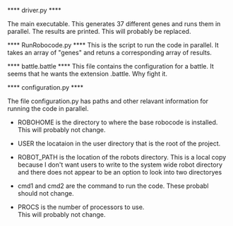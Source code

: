 **** driver.py ****

The main executable.  This generates 37 different genes and runs them in parallel.  The results are printed.  This will probably be replaced.

**** RunRobocode.py ****
This is the script to run the code in parallel.  It takes an array of "genes" and retuns a corresponding array of results.

**** battle.battle ****
This file contains the configuration for a battle.  It seems that he wants the extension .battle.  Why fight it.

**** configuration.py ****

The file configuration.py has paths and other relavant information for running the code in parallel.


* ROBOHOME is the directory to where the base robocode is installed.
   This will probably not change.

* USER the locataion in the user directory that is the root of the project.

* ROBOT_PATH is the location of the robots directory.
   This is a local copy because I don't want users to write to the system wide
   robot directory and there does not appear to be an option to 
   look into two directoryes

* cmd1 and cmd2 are the command to run the code.
   These probabl should not change.

* PROCS is the number of processors to use.  
    This will probably not change.

